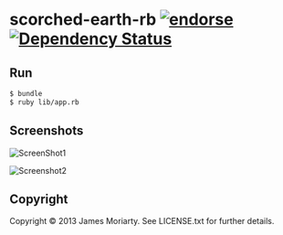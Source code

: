 # scorched-earth-rb [![endorse](https://api.coderwall.com/jamesmoriarty/endorsecount.png)](https://coderwall.com/jamesmoriarty) [![Dependency Status](https://gemnasium.com/jamesmoriarty/scorched-earth-rb.png)](https://gemnasium.com/jamesmoriarty/scorched-earth-rb)

Run
---

```bash
$ bundle
$ ruby lib/app.rb
```

Screenshots
-----------

![ScreenShot1](https://raw.github.com/jamesmoriarty/scorched-earth-rb/master/doc/screenshot-01.png)

![Screenshot2](https://raw.github.com/jamesmoriarty/scorched-earth-rb/master/doc/screenshot-02.png)

## Copyright
Copyright © 2013 James Moriarty. See LICENSE.txt for further details.
